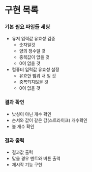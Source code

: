 구현 목록
=======

### 기본 필요 파일들 세팅
- 유저 입력값 유효성 검증
  - 숫자일것
  - 양의 정수일 것
  - 중복값이 없을 것
  - 0이 없을 것
- 컴퓨터 입력값 유효성 설정
  - 유효한 범위 내 일 것 
  - 중복되지않을 것
  - 0이 없을 것

### 결과 확인

- 낫싱이 아닌 개수 확인
- 순서와 값이 같은 값(스트라이크) 개수확인
- 볼 개수 확인

### 결과 출력
- 결과값 출력
- 맞을 경우 멘트와 버튼 출력
- 재시작 기능 구현